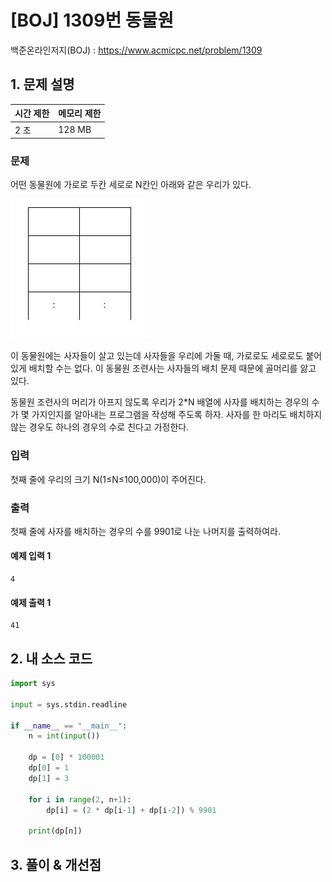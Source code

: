 # [BOJ] 1309번 동물원

백준온라인저지(BOJ) :  https://www.acmicpc.net/problem/1309


## 1. 문제 설명

| 시간 제한 | 메모리 제한 | 
| :-------- | :---------- |
| 2 초      | 128 MB      | 

### 문제

어떤 동물원에 가로로 두칸 세로로 N칸인 아래와 같은 우리가 있다.

![img.png](images/1309_img.png)

이 동물원에는 사자들이 살고 있는데 사자들을 우리에 가둘 때, 가로로도 세로로도 붙어 있게 배치할 수는 없다. 이 동물원 조련사는 사자들의 배치 문제 때문에 골머리를 앓고 있다.

동물원 조련사의 머리가 아프지 않도록 우리가 2*N 배열에 사자를 배치하는 경우의 수가 몇 가지인지를 알아내는 프로그램을 작성해 주도록 하자. 사자를 한 마리도 배치하지 않는 경우도 하나의 경우의 수로 친다고 가정한다.

### 입력

첫째 줄에 우리의 크기 N(1≤N≤100,000)이 주어진다.

### 출력

첫째 줄에 사자를 배치하는 경우의 수를 9901로 나눈 나머지를 출력하여라.

#### 예제 입력 1

```
4
```

#### 예제 출력 1

```
41
```


## 2. 내 소스 코드

```python
import sys

input = sys.stdin.readline

if __name__ == "__main__":
    n = int(input())

    dp = [0] * 100001
    dp[0] = 1
    dp[1] = 3

    for i in range(2, n+1):
        dp[i] = (2 * dp[i-1] + dp[i-2]) % 9901

    print(dp[n])
```



## 3. 풀이 & 개선점

```python

```